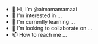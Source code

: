 - 👋 Hi, I’m @aimamamamaai
- 👀 I’m interested in ...
- 🌱 I’m currently learning ...
- 💞️ I’m looking to collaborate on ...
- 📫 How to reach me ...

<!---
aimamamamaai/aimamamamaai is a ✨ special ✨ repository because its `README.md` (this file) appears on your GitHub profile.
You can click the Preview link to take a look at your changes.
--->
